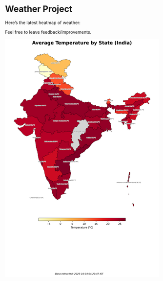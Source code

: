 # Weather Project

Here’s the latest heatmap of weather:

Feel free to leave feedback/improvements.

![India Heatmap](docs/assets/india_heatmap.png?v=E05349)
